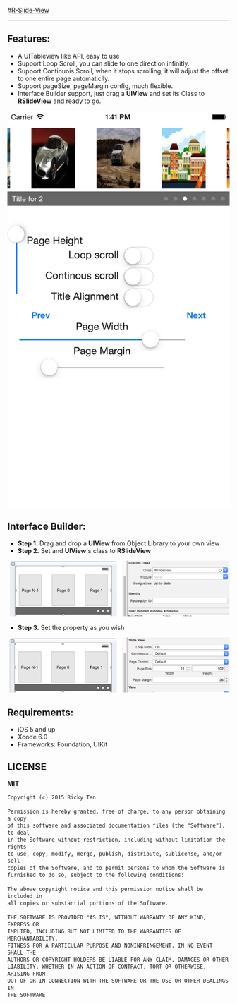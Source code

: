 #[R-Slide-View](http://rickytan.github.com/RSlideView)

---

## **Features**:

*  A UITableview like API, easy to use
*  Support Loop Scroll, you can slide to one direction infinitly.
*  Support Continuois Scroll, when it stops scrolling, it will adjust the offset to one entire page automaticlly.
*  Support pageSize, pageMargin config, much flexible.
*  Interface Builder support, just drag a **UIView** and set its Class to **RSlideView** and ready to go.

![Screenshot ios7](./ScreenShot/2.png)

## **Interface Builder**:

- **Step 1.** Drag and drop a **UIView** from Object Library to your own view
- **Step 2.** Set and **UIView**'s class to **RSlideView**

![](./ScreenShot/0.png)

- **Step 3.** Set the property as you wish

![](./ScreenShot/1.png)


## **Requirements**:

* iOS 5 and up
* Xcode 6.0
* Frameworks: Foundation, UIKit

## LICENSE
**MIT**

```
Copyright (c) 2015 Ricky Tan

Permission is hereby granted, free of charge, to any person obtaining a copy
of this software and associated documentation files (the "Software"), to deal
in the Software without restriction, including without limitation the rights
to use, copy, modify, merge, publish, distribute, sublicense, and/or sell
copies of the Software, and to permit persons to whom the Software is
furnished to do so, subject to the following conditions:

The above copyright notice and this permission notice shall be included in
all copies or substantial portions of the Software.

THE SOFTWARE IS PROVIDED "AS IS", WITHOUT WARRANTY OF ANY KIND, EXPRESS OR
IMPLIED, INCLUDING BUT NOT LIMITED TO THE WARRANTIES OF MERCHANTABILITY,
FITNESS FOR A PARTICULAR PURPOSE AND NONINFRINGEMENT. IN NO EVENT SHALL THE
AUTHORS OR COPYRIGHT HOLDERS BE LIABLE FOR ANY CLAIM, DAMAGES OR OTHER
LIABILITY, WHETHER IN AN ACTION OF CONTRACT, TORT OR OTHERWISE, ARISING FROM,
OUT OF OR IN CONNECTION WITH THE SOFTWARE OR THE USE OR OTHER DEALINGS IN
THE SOFTWARE.
```